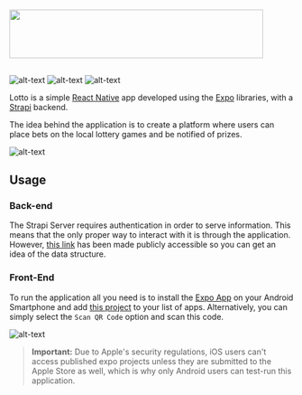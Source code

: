 #

<img src="https://imgur.com/A8JTlcH.png" width="450" height="86">

##

![alt-text](https://img.shields.io/badge/Expo-v35.0.0-blue?logo=expo) ![alt-text](https://img.shields.io/badge/React_Native-0.61.0-blue?logo=react) ![alt-text](https://img.shields.io/badge/Strapi-3.0.0_beta-blue?logo=strapi)

Lotto is a simple [React Native](https://facebook.github.io/react-native/) app developed using the [Expo](https://expo.io/) libraries, with a [Strapi](https://strapi.io/) backend.

The idea behind the application is to create a platform where users can place bets on the local lottery games and be notified of prizes.

![alt-text](https://imgur.com/Vc7DJtg.png)

## Usage

### Back-end

The Strapi Server requires authentication in order to serve information. This means that the only proper way to interact with it is through the application. However, [this link](http://lotto-back.herokuapp.com/games) has been made publicly accessible so you can get an idea of the data structure.

### Front-End

To run the application all you need is to install the [Expo App](https://play.google.com/store/apps/details?id=host.exp.exponent&hl=en) on your Android Smartphone and add [this project](https://expo.io/@josepvindas/lotto) to your list of apps. Alternatively, you can simply select the `Scan QR Code` option and scan this code.

![alt-text](https://imgur.com/ltF8IE9.png)

> **Important:** Due to Apple's security regulations, iOS users can't access published expo projects unless they are submitted to the Apple Store as well, which is why only Android users can test-run this application.
